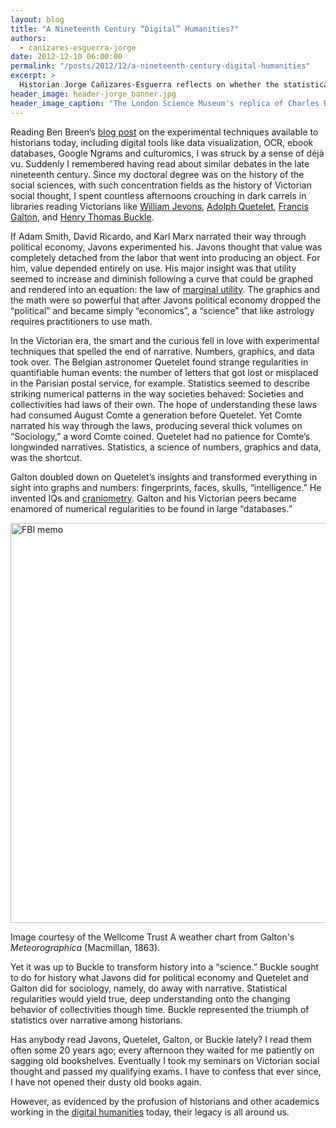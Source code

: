```yaml
---
layout: blog
title: "A Nineteenth Century “Digital” Humanities?"
authors:
  - canizares-esguerra-jorge
date: 2012-12-10 06:00:00
permalink: "/posts/2012/12/a-nineteenth-century-digital-humanities"
excerpt: >
  Historian Jorge Cañizares-Esguerra reflects on whether the statistical methods of nineteenth-century political economists can be regarded as digital humanities <em>avant la lettre</em>.
header_image: header-jorge_banner.jpg
header_image_caption: "The London Science Museum's replica of Charles Babbage’s “Difference Engine #2,” (1847-9), one of the earliest mechanical computers."
---
```

Reading Ben Breen’s [blog post](https://theappendix.net/blog/2012/11/tempora-mutantur:-between-experimental-and-narrative-history) on the experimental techniques available to historians today, including  digital tools like data visualization, OCR, ebook databases, Google Ngrams and culturomics, I was struck by a sense of déjà vu. Suddenly I remembered having read about similar debates in the late nineteenth century. Since my doctoral degree was on the history of the social sciences, with such concentration fields as the history of Victorian social thought,  I spent countless afternoons crouching in dark carrels in libraries reading Victorians like [William Jevons](http://en.wikipedia.org/wiki/Jevons_paradox), [Adolph Quetelet](http://en.wikipedia.org/wiki/Adolphe_Quetelet), [Francis Galton](http://en.wikipedia.org/wiki/Francis_Galton), and [Henry Thomas Buckle](http://web.inter.nl.net/hcc/rekius/buckle.htm).
 
If Adam Smith, David Ricardo, and Karl Marx narrated their way through political economy, Javons experimented his. Javons thought that value was completely detached from the labor that went into producing an object. For him, value depended entirely on use. His major insight was that utility seemed to increase and diminish following a curve that could be graphed and rendered into an equation: the law of [marginal utility](http://en.wikipedia.org/wiki/Marginal_utility).  The graphics and the math were so powerful that after Javons political economy dropped the “political” and became simply “economics”, a “science” that like astrology requires practitioners to use math.
 
In the Victorian era, the smart and the curious fell in love with experimental techniques that spelled the end of narrative. Numbers, graphics, and data took over. The Belgian astronomer Quetelet found strange regularities in quantifiable human events: the number of letters that got lost or misplaced in the Parisian postal service, for example. Statistics seemed to describe striking numerical patterns in the way societies behaved: Societies and collectivities  had laws of their own. The hope of understanding these laws had consumed August Comte a generation before Quetelet.  Yet Comte narrated his way through the laws, producing several thick volumes on “Sociology,” a word Comte coined. Quetelet had no patience for Comte’s longwinded narratives. Statistics, a science of numbers, graphics and data, was the shortcut.
 
Galton doubled down on Quetelet’s  insights and transformed everything in sight into graphs and numbers: fingerprints, faces, skulls, “intelligence.” He invented IQs and [craniometry](http://en.wikipedia.org/wiki/Anthropometry#Craniometry_and_paleoanthropology). Galton and his Victorian peers became enamored of numerical regularities to be found in large “databases.”

<div class="inline-image"> <a rel="lightbox" href="http://s3.amazonaws.com/appendixjournal-images/images/attachments/000/000/088/large/galton-weather.jpg?1355010188"><img src="http://s3.amazonaws.com/appendixjournal-images/images/attachments/000/000/088/medium/galton-weather.jpg?1355010188" width="640" alt="FBI memo" /></a> <p class="caption"> <span class="credit"></a>Image courtesy of the Wellcome Trust</span> A weather chart from Galton's <em>Meteorographica</em> (Macmillan, 1863). </p> </div>
 
Yet it was up to Buckle to transform history into a “science.” Buckle sought to do for history what Javons did for political economy and Quetelet and Galton did for sociology, namely,  do away with narrative. Statistical regularities would yield true, deep understanding onto the changing behavior of collectivities though time. Buckle represented the triumph of statistics over narrative among historians.
 
Has anybody read Javons, Quetelet, Galton, or Buckle lately?  I read them often some 20 years ago; every afternoon they waited for me patiently on sagging old bookshelves. Eventually I took my seminars on Victorian social thought and passed my qualifying exams. I have to confess that ever since,  I have not opened their dusty old books again.

However, as evidenced by the profusion of historians and other academics working in the [digital humanities](http://digitalhumanitiesnow.org/) today, their legacy is all around us.
